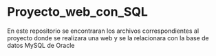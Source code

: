 # Proyecto_web_con_SQL
En este repositorio se encontraran los archivos correspondientes al proyecto donde se realizara una web y se la relacionara con la base de datos MySQL de Oracle
